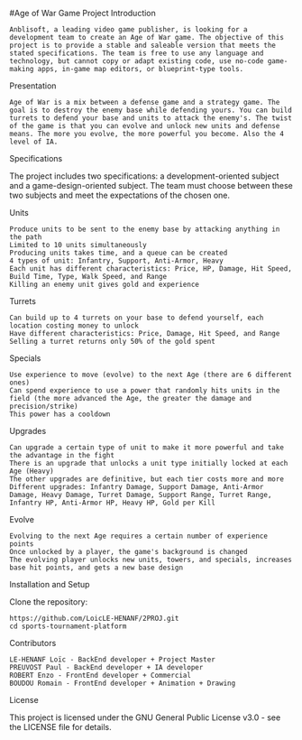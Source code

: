 #Age of War Game Project
Introduction

    Anblisoft, a leading video game publisher, is looking for a development team to create an Age of War game. The objective of this project is to provide a stable and saleable version that meets the stated specifications. The team is free to use any language and technology, but cannot copy or adapt existing code, use no-code game-making apps, in-game map editors, or blueprint-type tools.

Presentation

    Age of War is a mix between a defense game and a strategy game. The goal is to destroy the enemy base while defending yours. You can build turrets to defend your base and units to attack the enemy's. The twist of the game is that you can evolve and unlock new units and defense means. The more you evolve, the more powerful you become. Also the 4 level of IA.

Specifications

The project includes two specifications: a development-oriented subject and a game-design-oriented subject. The team must choose between these two subjects and meet the expectations of the chosen one.

Units

    Produce units to be sent to the enemy base by attacking anything in the path
    Limited to 10 units simultaneously
    Producing units takes time, and a queue can be created
    4 types of unit: Infantry, Support, Anti-Armor, Heavy
    Each unit has different characteristics: Price, HP, Damage, Hit Speed, Build Time, Type, Walk Speed, and Range
    Killing an enemy unit gives gold and experience

Turrets

    Can build up to 4 turrets on your base to defend yourself, each location costing money to unlock
    Have different characteristics: Price, Damage, Hit Speed, and Range
    Selling a turret returns only 50% of the gold spent

Specials

    Use experience to move (evolve) to the next Age (there are 6 different ones)
    Can spend experience to use a power that randomly hits units in the field (the more advanced the Age, the greater the damage and precision/strike)
    This power has a cooldown

Upgrades

    Can upgrade a certain type of unit to make it more powerful and take the advantage in the fight
    There is an upgrade that unlocks a unit type initially locked at each Age (Heavy)
    The other upgrades are definitive, but each tier costs more and more
    Different upgrades: Infantry Damage, Support Damage, Anti-Armor Damage, Heavy Damage, Turret Damage, Support Range, Turret Range, Infantry HP, Anti-Armor HP, Heavy HP, Gold per Kill

Evolve

    Evolving to the next Age requires a certain number of experience points
    Once unlocked by a player, the game's background is changed
    The evolving player unlocks new units, towers, and specials, increases base hit points, and gets a new base design


Installation and Setup

Clone the repository:

    https://github.com/LoicLE-HENANF/2PROJ.git
    cd sports-tournament-platform

Contributors

    LE-HENANF Loïc - BackEnd developer + Project Master
    PREUVOST Paul - BackEnd developer + IA developer
    ROBERT Enzo - FrontEnd developer + Commercial
    BOUDOU Romain - FrontEnd developer + Animation + Drawing


License

This project is licensed under the GNU General Public License v3.0 - see the LICENSE file for details.
